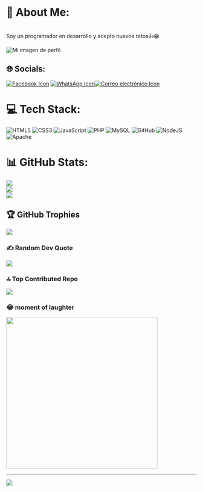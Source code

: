 # 💫 About Me:
<br>Soy un programador en desarrollo y acepto nuevos retos👍😁 <br>

![Mi imagen de perfil](https://cdn.computerhoy.com/sites/navi.axelspringer.es/public/media/image/2020/02/lenguaje-programacion-1859691.jpg?tf=3840x)


## 🌐 Socials:
[![Facebook Icon](https://img.icons8.com/nolan/64/1A6DFF/C822FF/facebook-new.png)](https://www.facebook.com/FrankyMarce1012?mibextid=ZbWKwL) [![WhatsApp Icon](https://img.icons8.com/nolan/64/1A6DFF/C822FF/whatsapp.png)](https://wa.me/+573209074295)[![Correo electrónico Icon](https://img.icons8.com/nolan/64/1A6DFF/C822FF/gmail-new.png)](mailto:faserrano22@misena.edu.co)

# 💻 Tech Stack:
![HTML5](https://img.icons8.com/nolan/64/1A6DFF/C822FF/html-5.png) ![CSS3](https://img.icons8.com/nolan/64/1A6DFF/C822FF/css3.png) ![JavaScript](https://img.icons8.com/nolan/64/1A6DFF/C822FF/java-coffee-cup-logo.png) ![PHP](https://img.icons8.com/nolan/64/1A6DFF/C822FF/php-logo.png) ![MySQL](https://img.icons8.com/nolan/64/1A6DFF/C822FF/my-sql.png) ![GitHub](https://img.icons8.com/nolan/64/1A6DFF/C822FF/github.png) ![NodeJS](https://img.icons8.com/nolan/64/1A6DFF/C822FF/node-js.png) ![Apache](https://img.icons8.com/nolan/64/1A6DFF/C822FF/thin-client.png)
# 📊 GitHub Stats:
![](https://github-readme-stats.vercel.app/api?username=Franklin2020fb&theme=highcontrast&hide_border=false&include_all_commits=false&count_private=false)<br/>
![](https://github-readme-streak-stats.herokuapp.com/?user=Franklin2020fb&theme=highcontrast&hide_border=false)<br/>
![](https://github-readme-stats.vercel.app/api/top-langs/?username=Franklin2020fb&theme=highcontrast&hide_border=false&include_all_commits=false&count_private=false&layout=compact)

## 🏆 GitHub Trophies
![](https://github-profile-trophy.vercel.app/?username=Franklin2020fb&theme=radical&no-frame=false&no-bg=true&margin-w=4)

### ✍️ Random Dev Quote
![](https://quotes-github-readme.vercel.app/api?type=horizontal&theme=dark)

### 🔝 Top Contributed Repo
![](https://github-contributor-stats.vercel.app/api?username=Franklin2020fb&limit=5&theme=dark&combine_all_yearly_contributions=true)

### 😂 moment of laughter
<img src='https://randommeme-five.vercel.app/' style="height: 400px;"/>

---
[![](https://visitcount.itsvg.in/api?id=Franklin2020fb&icon=0&color=1)](https://visitcount.itsvg.in)

<!-- Proudly created with GPRM ( https://gprm.itsvg.in ) -->
